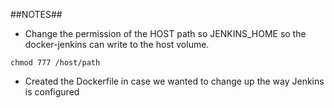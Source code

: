 ##NOTES##
- Change the permission of the HOST path so JENKINS_HOME so the docker-jenkins can write to the host volume.
```
chmod 777 /host/path
```

- Created the Dockerfile in case we wanted to change up the way Jenkins is configured